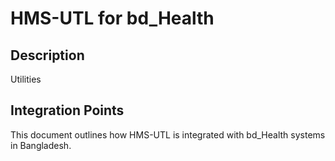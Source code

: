 # HMS-UTL for bd_Health

## Description

Utilities

## Integration Points

This document outlines how HMS-UTL is integrated with bd_Health systems in Bangladesh.
